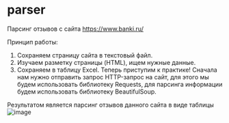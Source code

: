 # parser

Парсинг отзывов с сайта https://www.banki.ru/

Принцип работы:
1. Сохраняем страницу сайта в текстовый файл.
2. Изучаем разметку страницы (HTML), ищем нужные данные.
3. Сохраняем в таблицу Excel.
Теперь приступим к практике!
Сначала нам нужно отправить запрос HTTP-запрос на сайт, для этого мы будем использовать библиотеку Requests, для парсинга информации будем использовать библиотеку BeautifulSoup.

Результатом является парсинг отзывов данного сайта в виде таблицы ![image](https://user-images.githubusercontent.com/82623852/209468355-d491776d-ca43-4583-9236-d8c3bd396693.png)
